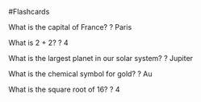 #Flashcards

What is the capital of France?
?
Paris

What is 2 + 2?
?
4

What is the largest planet in our solar system?
?
Jupiter

What is the chemical symbol for gold?
?
Au

What is the square root of 16?
?
4 